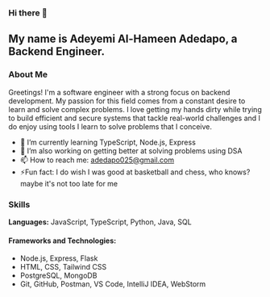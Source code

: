 ### Hi there 👋
## My name is Adeyemi Al-Hameen Adedapo, a Backend Engineer.

### About Me
Greetings! I'm a software engineer with a strong focus on backend development. My passion for this field comes from a constant desire to learn and solve complex problems. I love getting my hands dirty while trying to build efficient and secure systems that tackle real-world challenges and I do enjoy using tools I learn to solve problems that I conceive. 

- 🌱 I’m currently learning TypeScript, Node.js, Express
- 🔭 I’m also working on getting better at solving problems using DSA
- 📫 How to reach me: adedapo025@gmail.com
- ⚡Fun fact: I do wish I was good at basketball and chess, who knows? maybe it's not too late for me

### Skills
**Languages:** JavaScript, TypeScript, Python, Java, SQL
#### Frameworks and Technologies:
- Node.js, Express, Flask
- HTML, CSS, Tailwind CSS
- PostgreSQL, MongoDB
- Git, GitHub, Postman, VS Code, IntelliJ IDEA, WebStorm



<!--...
🌱 I’m currently learning NodeJs, Express
- 👯 I’m looking to collaborate on ...
- 🤔 I’m looking for help with ...
- 💬 Ask me about ...
- 😄 Pronouns: ...
-  
--> 
